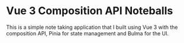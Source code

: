 # Vue 3 Composition API Noteballs

This is a simple note taking application that I built using Vue 3 with the composition API, Pinia for state management
and Bulma for the UI.



